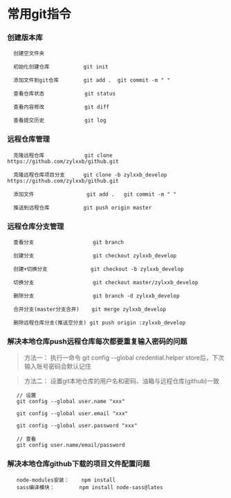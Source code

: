# 常用git指令

### 创建版本库
~~~
  创建空文件夹  

  初始化创建仓库           git init  

  添加文件到git仓库        git add .  git commit -m " "

  查看仓库状态             git status  

  查看内容修改             git diff  

  查看提交历史             git log  
~~~

### 远程仓库管理
~~~
  克隆远程仓库             git clone https://github.com/zylxxb/github.git
  
  克隆远程仓库项目分支      git clone -b zylxxb_develop https://github.com/zylxxb/github.git
  
  添加文件                 git add .   git commit -m " "

  推送到远程仓库           git push origin master
~~~

### 远程仓库分支管理
~~~
  查看分支                   git branch

  创建分支                   git checkout zylxxb_develop

  创建+切换分支              git checkout -b zylxxb_develop

  切换分支                   git checkout master/zylxxb_develop

  删除分支                   git branch -d zylxxb_develop

  合并分支(master分支合并)    git merge zylxxb_develop

  删除远程仓库分支(推送空分支) git push origin :zylxxb_develop
~~~

### 解决本地仓库push远程仓库每次都要重复输入密码的问题

>  方法一： 执行一命令 git config --global credential.helper store后，下次输入账号密码会默认记住

>  方法二： 设置git本地仓库的用户名和密码、油箱与远程仓库(github)一致

~~~
   // 设置
   git config --global user.name "xxx"

   git config --global user.email "xxx"

   git config --global user.password "xxx"

   // 查看
   git config user.name/email/password
~~~

### 解决本地仓库github下载的项目文件配置问题
~~~
   node-modules安装：    npm install
   sass编译模块：        npm install node-sass@lates
~~~
